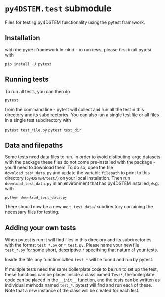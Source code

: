 # `py4DSTEM.test` submodule

Files for testing py4DSTEM functionality using the pytest framework.


## Installation

with the pytest framework in mind - to run tests, please first
intall pytest with

`pip install -U pytest`



## Running tests

To run all tests, you can then do

`pytest`

from the command line - pytest will collect and run all the test
in this directory and its subdirectories. You can also run a
single test file or all files in a single test subdirectory with

`pytest test_file.py`
`pytest test_dir`



## Data and filepaths

Some tests need data files to run.  In order to avoid distibuting large
datasets with the package these files do not come pre-installed with the
package - you'll need to download them.  To do so, open the file
`download_test_data.py` and update the variable `filepath` to point to this
directory (`py4DSTEM/test/`) on your local installation. Then run
`download_test_data.py` in an environment that has py4DSTEM installed,
e.g. with

`python download_test_data.py`

There should now be a new `unit_test_data/` subdirectory containing the
necessary files for testing.



## Adding your own tests

When pytest is run it will find files in this directory and its
subdirectories with the format `test_*.py` or `*_test.py`.  Please
name your new file `test_*.py` for some short, descriptive `*`
specifying that nature of your tests.

Inside the file, any function called `test_*` will be found and run
by pytest.

If multiple tests need the same boilerplate code to be run to set up the
test, these functions can be placed inside a class named `Test*`, the
boilerplate code can be placed in the `__init__` function, and the
tests can be written as individual methods named `test_*`. pytest will
find and run each of these.  Note that a new instance of the class will
be created for each test.





